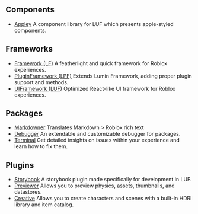 ## Components

- [Appley](https://github.com/luminlabsdev/appley-components) A component library for LUF which presents apple-styled components.

## Frameworks

- [Framework (LF)](https://github.com/luminlabsdev/framework) A featherlight and quick framework for Roblox experiences.
- [PluginFramework (LPF)](https://github.com/luminlabsdev/plugin-framework) Extends Lumin Framework, adding proper plugin support and methods.
- [UIFramework (LUF)](https://github.com/luminlabsdev/ui-framework) Optimized React-like UI framework for Roblox experiences.

## Packages

- [Markdowner](https://github.com/luminlabsdev/markdowner) Translates Markdown > Roblox rich text
- [Debugger](https://github.com/luminlabsdev/debugger) An extendable and customizable debugger for packages.
- [Terminal](https://github.com/luminlabsdev/terminal) Get detailed insights on issues within your experience and learn how to fix them.

## Plugins

- [Storybook](https://github.com/luminlabsdev/storybook) A storybook plugin made specifically for development in LUF.
- [Previewer](https://github.com/luminlabsdev/previewer) Allows you to preview physics, assets, thumbnails, and datastores.
- [Creative](https://github.com/luminlabsdev/creative) Allows you to create characters and scenes with a built-in HDRI library and item catalog.
